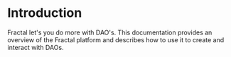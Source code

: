 # Introduction

Fractal let's you do more with DAO's. This documentation provides an overview of the Fractal platform and describes how to use it to create and interact with DAOs.
